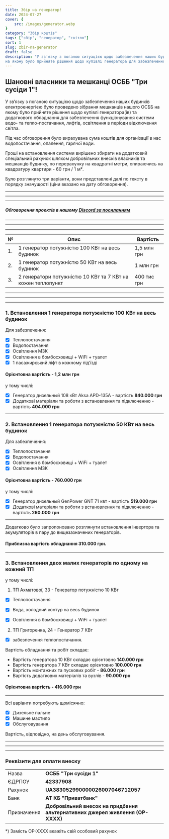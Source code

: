 ```yaml
---
title: Збір на генератор!
date: 2024-07-27
cover: {
    src: /images/generator.webp
}
category: "Збір коштів"
tags: ["збір", "генератор", "світло"]
sort: 1
slug: zbir-na-generator
draft: false
description: "У зв'язку з поганою ситуацією щодо забезпечення наших будинків електроенергією (клята русня) було проведено зібрання мешканців нашого ОСББ 
на якому було прийняте рішення щодо купівлі генератора для забезпечення функціонування системи водо- та тепло-постачання в періоди відключення світла."
---
```


## **Шановні власники та мешканці ОСББ "Три сусіди 1"!**

У зв’язку з поганою ситуацією щодо забезпечення наших будинків електроенергією було проведено зібрання мешканців нашого ОСББ на якому було прийняте рішення щодо купівлі генератора(ів) та додаткового обладнання для забезпечення функціонування системи водо- та тепло-постачання, лифтів, освітлення в періоди відключення світла.

<!-- -->

Під час обговорення було вирахувана сума коштів для організації в нас водопостачання, опалення, гарячої води.

Гроші на встановлення системи вирішено збирати на додатковий спеціальний рахунок шляхом добровільних внесків власників та мешканців будинку,
по перерахунку на квадратні метри, опираючись на квадратуру квартири - 60 грн / 1 м².

Було розглянуто три варіанти, вони представлені далі по тексту в порядку значущості (ціни вказано на дату обговорення).

---
---
---

##### Обговорення проектів в нашому [Discord за посиланням](https://discord.com/channels/1269240520329134132/1279094146828603473)

---

---
---

| №   | Опис                                                       | Вартість     |
| --- | ---------------------------------------------------------- | ------------ |
| 1.  | 1 генератор потужністю 100 КВт на весь будинок            | 1,5 млн грн  |
| 2.  | 1 генератор потужністю 50 КВт на весь будинок             | 1 млн грн    |
| 3.  | 2 генератори потужністю 10 КВт та 7 КВт на кожен теплопункт | 400 тис грн  |

---
---
---

### 1. Встановлення 1 генератора потужністю 100 КВт на весь будинок

Для забезпечення:
+ [x] Теплопостачання
+ [x] Водопостачання
+ [x] Освітлення МЗК
+ [x] Освітлення в бомбосховищі + WiFi + туалет
+ [x] 1 пасажирський ліфт в кожному під’їзді

#### Орієнтовна вартість - 1,2 млн грн

у тому числі:

+ [x] Генератор дизельный 108 кВт Aksa APD-135A - вартість **840.000 грн**
+ [x] Додаткові матеріали та роботи з встановлення та підключенню - вартість **404.000 грн**

---

### 2. Встановлення 1 генератора потужністю 50 КВт на весь будинок

Для забезпечення:
+ [x] Теплопостачання
+ [x] Водопостачання
+ [x] Освітлення в бомбосховищі + WiFi + туалет
+ [x] Освітлення МЗК

#### Орієнтовна вартість - 760.000 грн

у тому числі:

+ [x] Генератор дизельный GenPower GNT 71 квт - вартість **519.000 грн**
+ [x] Додаткові матеріали та роботи з встановлення та підключенню - вартість **260.000 грн**

---
Додатково було запропоновано розглянути встановлення інвертора та акумуляторів в пару до вищезазначених генераторів.
#### Приблизна вартість обладнання 310.000 грн.
---

### 3. Встановлення двох малих генераторів по одному на кожний ТП

у тому числі:

1) ТП Ахматової, 33 - Генератор потужністю 10 КВт

+ [x] Теплопостачання
+ [x] Вода, холодний контур на весь будинок
+ [x] Освітлення в бомбосховищі + WiFi + туалет


2) ТП Григоренка, 24 - Генератор 7 КВт

+ [x] забезпечення теплопостачання.

Вартість обладнання та робіт складає:

- Вартість генератора 10 КВт складає орієнтовно **140.000 грн**
- Вартість генератора 7 КВт складає орієнтовно **100.000 грн**
- Вартість монтажних та пускових робіт - **86.000 грн**
- Вартість додаткових матеріалів та вузлів - **90.000 грн**

#### Орієнтовна вартість - 416.000 грн

---
Всі варіанти потребують щомісячно:
+ [x] Дизельне пальне
+ [x] Машине мастило
+ [x] Обслуговування

Вартість, відповідно, на день обслуговування.

---
---
---

### Реквізити для оплати внеску

|             || 
|-------------|-------------------------------------------------------------------------------|
| Назва       | **ОСББ "Три сусіди 1"**                                                       |
| ЄДРПОУ      | **42337908**                                                                  |
| Рахунок     | **UA383052990000026007046712057**                                             |
| Банк        | **АТ КБ "Приватбанк"**                                                        | 
| Призначення | **Добровільний внесок на придбання альтернативних джерел живлення (ОР-ХХХХ)** |

*) Замість ОР-ХХХХ вкажіть свій особовий рахунок 